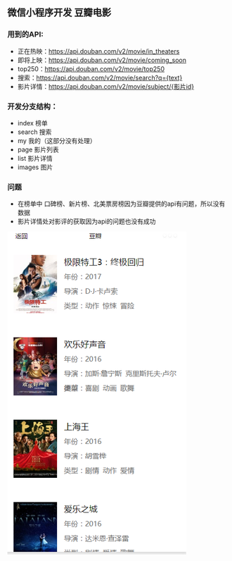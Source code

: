 ## 微信小程序开发  豆瓣电影
### 用到的API:
  * 正在热映：https://api.douban.com/v2/movie/in_theaters 
  * 即将上映：https://api.douban.com/v2/movie/coming_soon
  * top250：https://api.douban.com/v2/movie/top250
  * 搜索：https://api.douban.com/v2/movie/search?q={text}
  * 影片详情：https://api.douban.com/v2/movie/subject/{影片id}
  
### 开发分支结构：
  * index 榜单
  * search 搜索
  * my 我的（这部分没有处理）
  * page 影片列表
  * list 影片详情
  * images 图片
  
### 问题
  * 在榜单中 口碑榜、新片榜、北美票房榜因为豆瓣提供的api有问题，所以没有数据
  * 影片详情处对影评的获取因为api的问题也没有成功
  
![Aaron Swartz](https://raw.githubusercontent.com/web-wuxiaotao/weChat-doubanMovies/master/img/1487233429(1).png)
  
